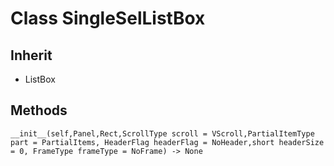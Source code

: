 # Class SingleSelListBox

## Inherit

* ListBox

## Methods
```
__init__(self,Panel,Rect,ScrollType scroll = VScroll,PartialItemType part = PartialItems, HeaderFlag headerFlag = NoHeader,short headerSize = 0, FrameType frameType = NoFrame) -> None
```
